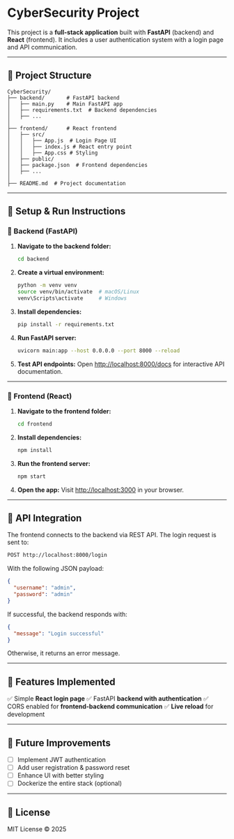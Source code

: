 # CyberSecurity Project

This project is a **full-stack application** built with **FastAPI** (backend) and **React** (frontend). It includes a user authentication system with a login page and API communication.

---

## 📁 Project Structure

```
CyberSecurity/
├── backend/       # FastAPI backend
│   ├── main.py    # Main FastAPI app
│   ├── requirements.txt  # Backend dependencies
│   ├── ...
│
├── frontend/      # React frontend
│   ├── src/
│   │   ├── App.js  # Login Page UI
│   │   ├── index.js # React entry point
│   │   ├── App.css # Styling
│   ├── public/
│   ├── package.json  # Frontend dependencies
│   ├── ...
│
├── README.md  # Project documentation
```

---

## 🚀 Setup & Run Instructions

### 🔧 Backend (FastAPI)
1. **Navigate to the backend folder:**
   ```sh
   cd backend
   ```
2. **Create a virtual environment:**
   ```sh
   python -m venv venv
   source venv/bin/activate  # macOS/Linux
   venv\Scripts\activate     # Windows
   ```
3. **Install dependencies:**
   ```sh
   pip install -r requirements.txt
   ```
4. **Run FastAPI server:**
   ```sh
   uvicorn main:app --host 0.0.0.0 --port 8000 --reload
   ```
5. **Test API endpoints:** Open [http://localhost:8000/docs](http://localhost:8000/docs) for interactive API documentation.

---

### 🎨 Frontend (React)
1. **Navigate to the frontend folder:**
   ```sh
   cd frontend
   ```
2. **Install dependencies:**
   ```sh
   npm install
   ```
3. **Run the frontend server:**
   ```sh
   npm start
   ```
4. **Open the app:** Visit [http://localhost:3000](http://localhost:3000) in your browser.

---

## 🔗 API Integration
The frontend connects to the backend via REST API. The login request is sent to:
```sh
POST http://localhost:8000/login
```
With the following JSON payload:
```json
{
  "username": "admin",
  "password": "admin"
}
```
If successful, the backend responds with:
```json
{
  "message": "Login successful"
}
```
Otherwise, it returns an error message.

---

## 📝 Features Implemented
✅ Simple **React login page**
✅ FastAPI **backend with authentication**
✅ CORS enabled for **frontend-backend communication**
✅ **Live reload** for development

---

## 📌 Future Improvements
- [ ] Implement JWT authentication
- [ ] Add user registration & password reset
- [ ] Enhance UI with better styling
- [ ] Dockerize the entire stack (optional)

---

## 📜 License
MIT License © 2025
```
